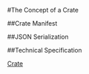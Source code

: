 #The Concept of a Crate

##Crate Manifest

##JSON Serialization

##Technical Specification

[Crate](../ForDevelopers/Objects/Crate.md)
